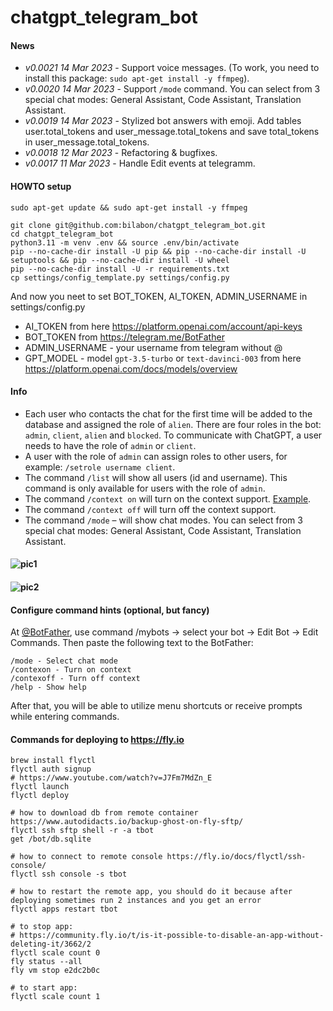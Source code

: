 # chatgpt_telegram_bot

#### News
- _v0.0021 14 Mar 2023_ - Support voice messages. (To work, you need to install this package: `sudo apt-get install -y ffmpeg`).
- _v0.0020 14 Mar 2023_ - Support `/mode` command. You can select from 3 special chat modes: General Assistant, Code Assistant, Translation Assistant.
- _v0.0019 14 Mar 2023_ - Stylized bot answers with emoji. Add tables user.total_tokens and user_message.total_tokens and save total_tokens in user_message.total_tokens.
- _v0.0018 12 Mar 2023_ - Refactoring & bugfixes.
- _v0.0017 11 Mar 2023_ - Handle Edit events at telegramm.

#### HOWTO setup
```
sudo apt-get update && sudo apt-get install -y ffmpeg

git clone git@github.com:bilabon/chatgpt_telegram_bot.git
cd chatgpt_telegram_bot
python3.11 -m venv .env && source .env/bin/activate
pip --no-cache-dir install -U pip && pip --no-cache-dir install -U setuptools && pip --no-cache-dir install -U wheel
pip --no-cache-dir install -U -r requirements.txt
cp settings/config_template.py settings/config.py
```    

And now you neet to set BOT_TOKEN, AI_TOKEN, ADMIN_USERNAME in settings/config.py
- AI_TOKEN from here https://platform.openai.com/account/api-keys
- BOT_TOKEN from https://telegram.me/BotFather
- ADMIN_USERNAME - your username from telegram without @
- GPT_MODEL - model `gpt-3.5-turbo` or `text-davinci-003` from here https://platform.openai.com/docs/models/overview 

#### Info
- Each user who contacts the chat for the first time will be added to the database and assigned the role of `alien`. There are four roles in the bot: `admin`, `client`, `alien` and `blocked`. To communicate with ChatGPT, a user needs to have the role of `admin` or `client`.
- A user with the role of `admin` can assign roles to other users, for example: `/setrole username client`.
- The command `/list` will show all users (id and username). This command is only available for users with the role of `admin`.
- The command `/context on` will turn on the context support. [Example](https://github.com/bilabon/chatgpt_telegram_bot#-1).
- The command `/context off` will turn off the context support. 
- The command `/mode` – will show chat modes. You can select from 3 special chat modes: General Assistant, Code Assistant, Translation Assistant.

#### ![pic1](https://i.ibb.co/dJSLCQW/Screenshot-2023-02-25-at-23-37-31.png)

#### ![pic2](https://i.ibb.co/gmBrYNL/Screenshot-2023-03-12-at-12-58-12.png)

#### Configure command hints (optional, but fancy)
At [@BotFather](https://telegram.me/BotFather), use command /mybots -> select your bot -> Edit Bot -> Edit Commands. Then paste the following text to the BotFather:

```
/mode - Select chat mode
/contexon - Turn on context
/contexoff - Turn off context
/help - Show help
```
After that, you will be able to utilize menu shortcuts or receive prompts while entering commands.

#### Commands for deploying to https://fly.io

```
brew install flyctl
flyctl auth signup
# https://www.youtube.com/watch?v=J7Fm7MdZn_E
flyctl launch
flyctl deploy

# how to download db from remote container https://www.autodidacts.io/backup-ghost-on-fly-sftp/
flyctl ssh sftp shell -r -a tbot
get /bot/db.sqlite

# how to connect to remote console https://fly.io/docs/flyctl/ssh-console/
flyctl ssh console -s tbot

# how to restart the remote app, you should do it because after deploying sometimes run 2 instances and you get an error
flyctl apps restart tbot

# to stop app:
# https://community.fly.io/t/is-it-possible-to-disable-an-app-without-deleting-it/3662/2
flyctl scale count 0
fly status --all
fly vm stop e2dc2b0c

# to start app:
flyctl scale count 1
```
